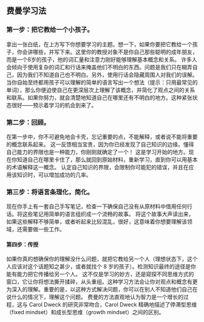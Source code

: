 ## 费曼学习法
### 第一步：把它教给一个小孩子。
拿出一张白纸，在上方写下你想要学习的主题。想一下，如果你要把它教给一个孩子，你会讲哪些，并写下来。这里你的教授对象不是你自己那些聪明的成年朋友，而是一个8岁的孩子，他的词汇量和注意力刚好能够理解基本概念和关系。
许多人会倾向于使用复杂的词汇和行话来掩盖他们不明白的东西。问题是我们只在糊弄自己，因为我们不知道自己也不明白。另外，使用行话会隐藏周围人对我们的误解。
当你自始至终都用孩子可以理解的简单的语言写出一个想法（提示：只用最常见的单词），那么你便迫使自己在更深层次上理解了该概念，并简化了观点之间的关系和联系。如果你努力，就会清楚地知道自己在哪里还有不明白的地方。这种紧张状态很好——预示着学习的机会到来了。
### 第二步：回顾。
在第一步中，你不可避免地会卡壳，忘记重要的点，不能解释，或者说不能将重要的概念联系起来。
这一反馈相当宝贵，因为你已经发现了自己知识的边缘。懂得自己能力的界限也是一种能力，你刚刚就确定了一个！
这是学习开始的地方。现在你知道自己在哪里卡住了，那么就回到原始材料，重新学习，直到你可以用基本的术语解释这一概念。
认定自己知识的界限，会限制你可能犯的错误，并且在应用该知识时，可以增加成功的几率。
### 第三步：将语言条理化，简化。
现在你手上有一套自己手写笔记，检查一下确保自己没有从原材料中借用任何行话。将这些笔记用简单的语言组织成一个流畅的故事。
将这个故事大声读出来，如果这些解释不够简单，或者听起来比较混乱，很好，这意味着你想要理解该领域，还需要做一些工作。
#### 第四步：传授
如果你真的想确保你的理解没什么问题，就把它教给另一个人（理想状态下，这个人应该对这个话题知之甚少，或者就找个 8 岁的孩子）。检测知识最终的途径是你能有能力把它传播给另一个人。
这不仅是学习的妙方，还是窥探不同思维方式的窗口，它让你将想法撕开揉碎，从头重组。这种学习方法会让你对观点和概念有更为深入的理解。重要的是，以这种方式解决问题，你可以在别人不知道他们自己在说什么的情况下，理解这个问题。
费曼的方法直观地认为智力是一个增长的过程，这与 Carol Dweck 的研究非常吻合，Carol Dweck 精确地描述了停滞型思维（fixed mindset）和成长型思维（growth mindset）之间的区别。